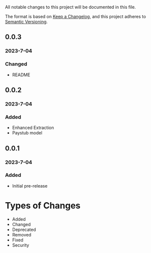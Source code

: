 All notable changes to this project will be documented in this file.

The format is based on [Keep a Changelog](https://keepachangelog.com/en/1.0.0/),
and this project adheres to [Semantic Versioning](https://semver.org/spec/v2.0.0.html).

## 0.0.3
### 2023-7-04
### Changed
- README

## 0.0.2
### 2023-7-04
### Added
- Enhanced Extraction
- Paystub model

## 0.0.1
### 2023-7-04
### Added
- Initial pre-release

# Types of Changes
- Added
- Changed
- Deprecated
- Removed
- Fixed
- Security